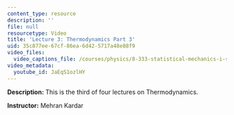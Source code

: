 ```yaml
---
content_type: resource
description: ''
file: null
resourcetype: Video
title: 'Lecture 3: Thermodynamics Part 3'
uid: 35c877ee-67cf-86ea-6d42-5717a48e88f9
video_files:
  video_captions_file: /courses/physics/8-333-statistical-mechanics-i-statistical-mechanics-of-particles-fall-2013/video-lectures/lecture-3-thermodynamics-part-3/JaEqS1ozlHY.vtt
video_metadata:
  youtube_id: JaEqS1ozlHY
---
```


**Description:** This is the third of four lectures on Thermodynamics.

**Instructor:** Mehran Kardar